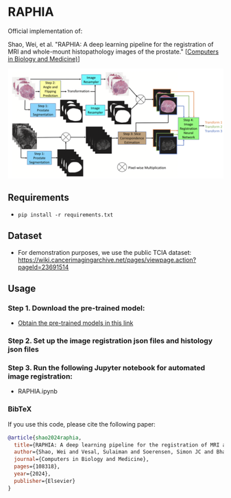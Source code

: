 # RAPHIA
Official implementation of: 

Shao, Wei, et al. "RAPHIA: A deep learning pipeline for the registration of MRI and whole-mount histopathology images of the prostate."  [[Computers in Biology and Medicine)]([https://doi.org/10.1016/j.media.2020.101919](https://doi.org/10.1016/j.compbiomed.2024.108318))]

![](RAPHIA_Pipeline.png)

## Requirements
* `pip install -r requirements.txt`

## Dataset
- For demonstration purposes, we use the public TCIA dataset: https://wiki.cancerimagingarchive.net/pages/viewpage.action?pageId=23691514

## Usage
### Step 1. Download the pre-trained model:
* [Obtain the pre-trained models in this link](https://drive.google.com/drive/folders/1QrvcQHZupHxyvaZZFl1hZI3apN3uK7Vq?usp=sharing)

### Step 2. Set up the image registration json files and histology json files

### Step 3. Run the following Jupyter notebook for automated image registration:
* RAPHIA.ipynb

### BibTeX
If you use this code, please cite the following paper:

```bibtex
@article{shao2024raphia,
  title={RAPHIA: A deep learning pipeline for the registration of MRI and whole-mount histopathology images of the prostate},
  author={Shao, Wei and Vesal, Sulaiman and Soerensen, Simon JC and Bhattacharya, Indrani and Golestani, Negar and Yamashita, Rikiya and Kunder, Christian A and Fan, Richard E and Ghanouni, Pejman and Brooks, James D and others},
  journal={Computers in Biology and Medicine},
  pages={108318},
  year={2024},
  publisher={Elsevier}
}
